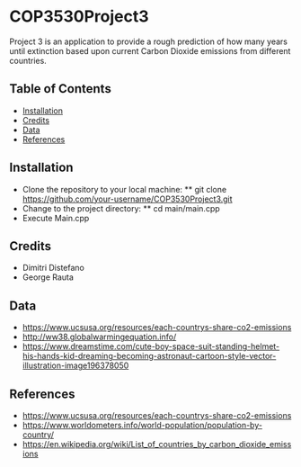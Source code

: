 # COP3530Project3
Project 3 is an application to provide a rough prediction of how many years until extinction based upon current Carbon Dioxide emissions from different countries.

## Table of Contents
- [Installation](#installation)
- [Credits](#credits)
- [Data](#Data)
- [References](#References)

## Installation
* Clone the repository to your local machine:
**  git clone https://github.com/your-username/COP3530Project3.git
* Change to the project directory:
**  cd main/main.cpp
* Execute Main.cpp
  

## Credits
* Dimitri Distefano
* George Rauta

## Data
* https://www.ucsusa.org/resources/each-countrys-share-co2-emissions
* http://ww38.globalwarmingequation.info/
* https://www.dreamstime.com/cute-boy-space-suit-standing-helmet-his-hands-kid-dreaming-becoming-astronaut-cartoon-style-vector-illustration-image196378050

## References
* https://www.ucsusa.org/resources/each-countrys-share-co2-emissions
* https://www.worldometers.info/world-population/population-by-country/
* https://en.wikipedia.org/wiki/List_of_countries_by_carbon_dioxide_emissions
